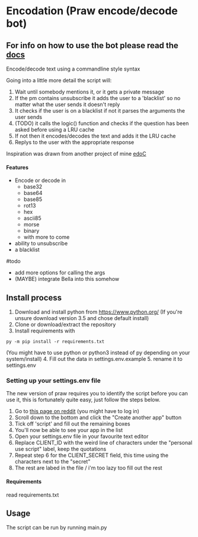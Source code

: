 # Encodation (Praw encode/decode bot)

## For info on how to use the bot please read the [docs](https://github.com/JakeWasChosen/RedditEncodationBot/blob/master/docs/HowToUse.md)

Encode/decode text using a commandline style syntax

Going into a little more detail the script will:

1. Wait until somebody mentions it, or it gets a private message
2. If the pm contains unsubscribe it adds the user to a 'blacklist' so no matter what the user sends it doesn't reply
3. It checks if the user is on a blacklist if not it parses the arguments the user sends
4. (TODO) it calls the logic()  function and checks if the question has been asked before using a LRU cache
5. If not then it encodes/decodes the text and adds it the LRU cache
6. Replys to the user with the appropriate response


Inspiration was drawn from another project of mine [edoC](https://github.com/JakeWasChosen/edoC)

#### Features
* Encode or decode in
   - base32
   - base64
   - base85
   - rot13
   - hex
   - ascii85
   - morse
   - binary
   * with more to come
* ability to unsubscribe
* a blacklist

#todo
* add more options for calling the args
* (MAYBE) integrate Bella into this somehow

## Install process
1. Download and install python from https://www.python.org/ (If you're unsure download version 3.5 and chose default install)
2. Clone or download/extract the repository
3. Install requirements with
```
py -m pip install -r requirements.txt
```
(You might have to use python or python3 instead of py depending on your system/install)
4. Fill out the data in settings.env.example 
5. rename it to settings.env

### Setting up your settings.env file
The new version of praw requires you to identify the script before you can use it, this is fortunately quite easy, just follow the steps below.
1. Go to [this page on reddit](https://www.reddit.com/prefs/apps/) (you might have to log in)
2. Scroll down to the bottom and click the "Create another app" button
3. Tick off 'script' and fill out the remaining boxes
4. You'll now be able to see your app in the list
5. Open your settings.env file in your favourite text editor
6. Replace CLIENT_ID with the weird line of characters under the "personal use script" label, keep the quotations
7. Repeat step 6 for the CLIENT_SECRET field, this time using the characters next to the "secret"
8. The rest are labed in the file / i'm too lazy too fill out the rest

#### Requirements
read requirements.txt 

## Usage
The script can be run by running main.py
